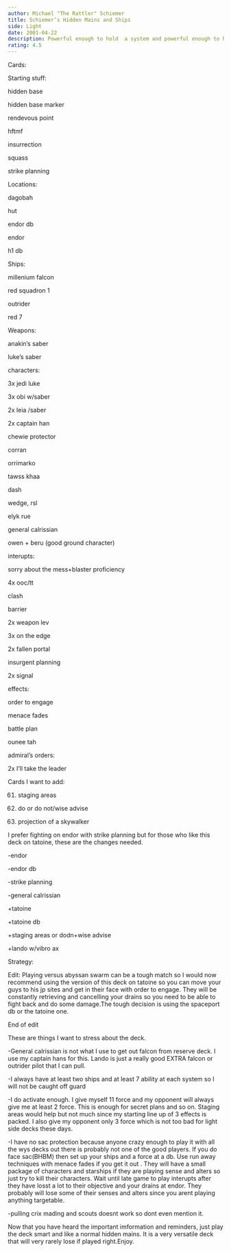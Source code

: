 ```yaml
---
author: Michael "The Rattler" Schiemer
title: Schiemer’s Hidden Mains and Ships
side: Light
date: 2001-04-22
description: Powerful enough to hold  a system and powerful enough to hold a site, just sit back with menace fades and battle plan and take your opponents drains of 1. I mean, you’re gonna retrieve it anyways!
rating: 4.5
---
```

Cards: 

Starting stuff:

hidden base
hidden base marker
rendevous point
hftmf
insurrection
squass
strike planning

Locations:

dagobah
hut
endor db
endor
h1 db

Ships:
millenium falcon
red squadron 1
outrider
red 7

Weapons:
anakin’s saber
luke’s saber


characters:

3x jedi luke
3x obi w/saber
2x leia /saber
2x captain han
chewie protector
corran
orrimarko
tawss khaa
dash
wedge, rsl
elyk rue
general calrissian
owen + beru (good ground character)

interupts:
sorry about the mess+blaster proficiency
4x ooc/tt
clash
barrier
2x weapon lev
3x on the edge
2x fallen portal
insurgent planning
2x signal

effects:
order to engage
menace fades
battle plan
ounee tah

admiral’s orders:
2x I’ll take the leader


Cards I want to add:
61. staging areas
62. do or do not/wise advise
63. projection of a skywalker

I prefer fighting on endor with strike planning but for those who like this deck on tatoine, these are the changes needed.

-endor
-endor db
-strike planning
-general calrissian

+tatoine
+tatoine db
+staging areas or dodn+wise advise
+lando w/vibro ax




Strategy: 

Edit: Playing versus abyssan swarm can be a tough match so I would now recommend using the version of this deck on tatoine so you can move your guys to his jp sites and get in their face with order to engage. They will be constantly retrieving and cancelling your  drains so you need to be able to fight back and do some damage.The tough decision is using the spaceport db or the tatoine one.

End of edit

These are things I want to stress about the deck.

-General calrissian is not what I use to get out falcon from reserve deck. I use my captain hans for this. Lando is just a really good EXTRA falcon or outrider pilot that I can pull.

-I always have at least two ships and at least 7 ability at each system so I will not be caught off guard

-I do activate enough. I give myself 11 force and my opponent will always give me at least 2 force. This is enough for secret plans and so on. Staging areas would help but not much since my starting line up of 3 effects is packed. I also give my opponent only 3 force which is not too bad for light side decks these days.

-I have no sac protection because anyone crazy enough to play it with all the wys decks out there is probably not one of the good players. If you do face sac(BHBM) then set up your ships and a force at a db. Use run away techniques with menace fades if you get it out . They will have a small package of characters and starships if they are playing sense and alters so just try to kill their characters. Wait until late game to play interupts after they have losst a lot to their objective and your drains at endor. They probably will lose some of their   senses and alters since you arent playing anything targetable. 

-pulling crix mading and scouts doesnt work so dont even mention it.

Now that you have heard the important imformation and reminders, just play the deck smart and like a normal hidden mains. It is a very versatile deck that will very rarely lose if played right.Enjoy.











































































